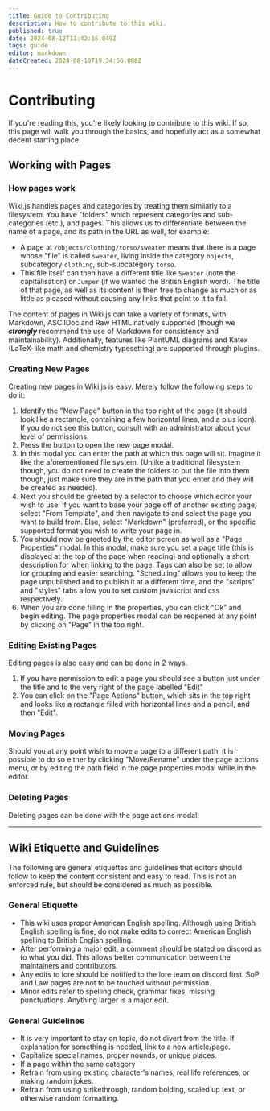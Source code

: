 ```yaml
---
title: Guide to Contributing
description: How to contribute to this wiki.
published: true
date: 2024-08-12T11:42:16.049Z
tags: guide
editor: markdown
dateCreated: 2024-08-10T19:34:56.088Z
---
```


# Contributing
If you're reading this, you're likely looking to contribute to this wiki. If so, this page will walk you through the basics, and hopefully act as a somewhat decent starting place.

## Working with Pages

### How pages work
Wiki.js handles pages and categories by treating them similarly to a filesystem. You have "folders" which represent categories and sub-categories (etc.), and pages.
This allows us to differentiate between the name of a page, and its path in the URL as well, for example:
- A page at `/objects/clothing/torso/sweater` means that there is a page whose "file" is called `sweater`, living inside the category `objects`, subcategory `clothing`, sub-subcategory `torso`.
- This file itself can then have a different title like `Sweater` (note the capitalisation) or `Jumper` (if we wanted the British English word). The title of that page, as well as its content is then free to change as much or as little as pleased without causing any links that point to it to fail.
  
The content of pages in Wiki.js can take a variety of formats, with Markdown, ASCIIDoc and Raw HTML natively supported (though we ***strongly*** recommend the use of Markdown for consistency and maintainability). Additionally, features like PlantUML diagrams and Katex (LaTeX-like math and chemistry typesetting) are supported through plugins.

### Creating New Pages
Creating new pages in Wiki.js is easy. Merely follow the following steps to do it:

1) Identify the "New Page" button in the top right of the page (it should look like a rectangle, containing a few horizontal lines, and a plus icon). If you do not see this button, consult with an administrator about your level of permissions.
2) Press the button to open the new page modal.
3) In this modal you can enter the path at which this page will sit. Imagine it like the aforementioned file system. (Unlike a traditional filesystem though, you do not need to create the folders to put the file into them though, just make sure they are in the path that you enter and they will be created as needed).
4) Next you should be greeted by a selector to choose which editor your wish to use. If you want to base your page off of another existing page, select "From Template", and then navigate to and select the page you want to build from. Else, select "Markdown" (preferred), or the specific supported format you wish to write your page in.
5) You should now be greeted by the editor screen as well as a "Page Properties" modal. In this modal, make sure you set a page title (this is displayed at the top of the page when reading) and optionally a short description for when linking to the page. Tags can also be set to allow for grouping and easier searching. "Scheduling" allows you to keep the page unpublished and to publish it at a different time, and the "scripts" and "styles" tabs allow you to set custom javascript and css respectively.
6) When you are done filling in the properties, you can click "Ok" and begin editing. The page properties modal can be reopened at any point by clicking on "Page" in the top right.

### Editing Existing Pages
Editing pages is also easy and can be done in 2 ways.
1) If you have permission to edit a page you should see a button just under the title and to the very right of the page labelled "Edit"
2) You can click on the "Page Actions" button, which sits in the top right and looks like a rectangle filled with horizontal lines and a pencil, and then "Edit".

### Moving Pages
Should you at any point wish to move a page to a different path, it is possible to do so either by clicking "Move/Rename" under the page actions menu, or by editing the path field in the page properties modal while in the editor.


### Deleting Pages
Deleting pages can be done with the page actions modal.

---

## Wiki Etiquette and Guidelines
The following are general etiquettes and guidelines that editors should follow to keep the content consistent and easy to read. This is not an enforced rule, but should be considered as much as possible.

### General Etiquette
- This wiki uses proper American English spelling. Although using British English spelling is fine, do not make edits to correct American English spelling to British English spelling.
- After performing a major edit, a comment should be stated on discord as to what you did. This allows better communication between the maintainers and contributors.
- Any edits to lore should be notified to the lore team on discord first. SoP and Law pages are not to be touched without permission.
- Minor edits refer to spelling check, grammar fixes, missing punctuations. Anything larger is a major edit.

### General Guidelines
- It is very important to stay on topic, do not divert from the title. If explanation for something is needed, link to a new article/page.
- Capitalize special names, proper nounds, or unique places.
- If a page within the same category
- Refrain from using existing character's names, real life references, or making random jokes.
- Refrain from using strikethrough, random bolding, scaled up text, or otherwise random formatting.
